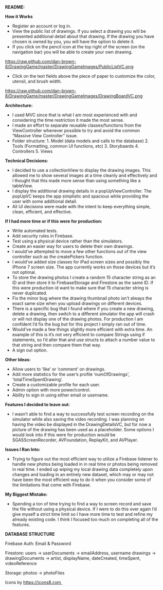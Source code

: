 **README:**

**How it Works**
- Register an account or log in.
- View the public list of drawings. If you select a drawing you will be presented additional detail about that drawing.
If the drawing you have chosen is owned by you, you will have the option to delete it.
- If you click on the pencil icon at the top right of the screen (on the navigation bar) you will be able to create your own drawing. 

https://raw.github.com/dan-brown-8/DrawingGame/master/DrawingGameImages/PublicListVC.png

- Click on the text fields above the piece of paper to customize the color, utensil, and brush width.

https://raw.github.com/dan-brown-8/DrawingGame/master/DrawingGameImages/DrawingBoardVC.png

**Architecture:**
- I used MVC since that is what I am most experienced with and considering the time restriction it made the most sense. 
- I made an effort to separate reusable classes/functions from the ViewController whenever possible to try and avoid the common “Massive View Controller” issue.
- Folder structure: 1. Model (data models and calls to the database) 2. Tools (Formatting, common UI functions, etc) 3. Storybaards 4. Controllers 5. Views 

**Technical Decisions:**
- I decided to use a collectionView to display the drawing images. This allowed me to show several images at a time cleanly and effectively and I thought that this made more sense than using something like a tableView. 
- I display the additional drawing details in a popUpViewController. The popUpVC keeps the app simplistic and spacious while providing the user with some additional detail.
- All UI decisions were made with the intent to keep everything simple, clean, efficient, and effective.

**If I had more time or if this were for production:**
- Write automated tests.
- Add security rules in Firebase.
- Test using a physical device rather than the simulators.
- Create an easier way for users to delete their own drawings.
- I would’ve attempted to move a few other functions out of the view controller such as the createPickers function.
- I would’ve added size classes for iPad screen sizes and possibly the iPhone 7 screen size. The app currently works on those devices but it’s not optimal.
- To store the drawing photos I create a random 15 character string as an ID and then store it to FirebaseStorage and Firestore as the same ID. 
If this were production id want to make sure that 15 character string is never duplicated.
- Fix the minor bug where the drawing thumbnail photo isn’t always the exact same size when you upload drawings on different devices.
- There is a specific bug that I found where if you create a new drawing, delete a drawing, then switch to a different simulator the app will crash 
or will not display one of the drawing photos. For production I am confident I’d fix the bug but for this project I simply ran out of time.
- Would’ve made a few things slightly more efficient with extra time. An example of this is it’s not very efficient to compare Strings using if statements, 
so I’d alter that and use structs to attach a number value to that string and then compare them that way.
- A sign out option.

**Other Ideas:**
- Allow users to ‘like’ or ‘comment’ on drawings.
- Add more statistics for the user’s profile ‘numOfDrawings', 'totalTimeSpentDrawing’.
- Create a customizable profile for each user.
- Admin option with more power/control.
- Ability to sign in using either email or username.

**Features I decided to leave out:**
- I wasn’t able to find a way to successfully test screen recording on the simulator while also saving the video recording. I was planning on having the 
video be displayed in the DrawingDetailsVC, but for now a picture of the drawing has been used as a placeholder. Some options I would look into if this were 
for production would be SGASScreenRecorder, AVFoundation, ReplayKit, and AVPlayer. 

**Issues I Ran Into:**
- Trying to figure out the most efficient way to utilize a Firebase listener to handle new photos being loaded in in real time or photos being removed in real time. 
I ended up wiping my local drawing data completely upon changes and loading in an entirely new dataset, which may or may not have been the most efficient way to do 
it when you consider some of the limitations that come with Firebase. 

**My Biggest Mistake:**
- Spending a ton of time trying to find a way to screen record and save the file without using a physical device. If I were to do this over again I’d give 
myself a strict time limit so I have more time to test and refine my already existing code. I think I focused too much on completing all of the features.


**DATABASE STRUCTURE**

Firebase Auth: Email & Password

Firestore: 
users -> userDocuments -> emailAddress, username
drawings -> drawingDocuments -> artist, displayName, dateCreated, timeSpent, videoReference

Storage:
photos -> photoFiles


Icons by https://icons8.com 

